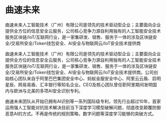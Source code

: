 # 

# 曲速未来

曲速未来人工智能技术（广州）有限公司是领先的技术驱动型企业；主要面向企业提供全方位的信息安全云服务，公司核心竞争力源自利用独有的人工智能安全技术服务区块链/IoT/互联网行业，是一家集研发、销售、服务于一体的涉及区块链安全/交易所安全/Token钱包安全、AI安全与物联网云/IoT安全技术提供商

曲速未来人工智能技术（广州）有限公司是领先的技术驱动型企业；主要面向企业提供全方位的信息安全云服务，公司核心竞争力源自利用独有的人工智能安全技术服务区块链/IoT/互联网行业，是一家集研发、销售、服务于一体的涉及区块链安全/交易所安全/Token钱包安全、AI安全与物联网云/IoT安全技术提供商。公司创始核心团队来自于阿里巴巴集团安全中心、蚂蚁金服安全中心、阿里云云盾、启明星辰、网易易盾、汇丰银行等知名企业。CEO及核心团队曾任职阿里期间发明国内与欧洲与北美的多项AI安全识别专利。

曲速未来团队从开始已拥有AI识别等一系列国际级专利，领先行业超过10年，首家运用强人工智能对抗技术解决目前当下深度学习模型破解问题，彻底改变颠覆防御恶意AI的方式。不再是传统的规则策略，数字问题等深度学习能够的突破方式。

